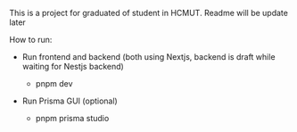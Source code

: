 This is a project for graduated of student in HCMUT. Readme will be update later

How to run:

- Run frontend and backend (both using Nextjs, backend is draft while waiting for Nestjs backend)
  - pnpm dev

- Run Prisma GUI (optional)
  - pnpm prisma studio
